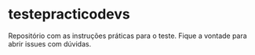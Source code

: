 # testepracticodevs
Repositório com as instruções práticas para o teste. Fique a vontade para abrir issues com dúvidas.
